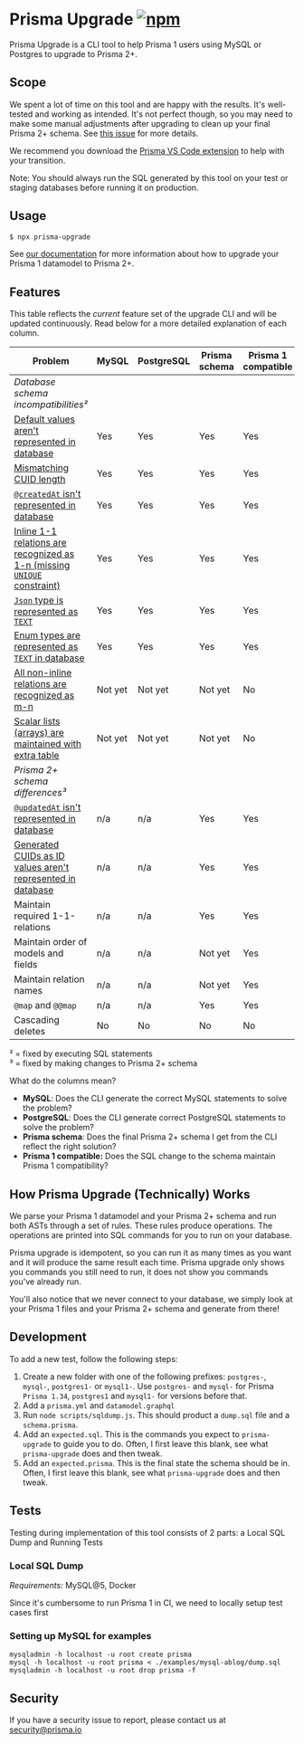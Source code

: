 # Prisma Upgrade [![npm](https://img.shields.io/npm/v/prisma-upgrade)](https://www.npmjs.com/package/prisma-upgrade)

Prisma Upgrade is a CLI tool to help Prisma 1 users using MySQL or Postgres to upgrade to Prisma 2+.

## Scope

We spent a lot of time on this tool and are happy with the results. It's well-tested and working as intended. It's not perfect though, so you may need to make some manual adjustments after upgrading to clean up your final Prisma 2+ schema. See [this issue](https://github.com/prisma/upgrade/issues/67) for more details.

We recommend you download the [Prisma VS Code extension](https://marketplace.visualstudio.com/items?itemName=Prisma.prisma) to help with your transition.

Note: You should always run the SQL generated by this tool on your test or staging databases before running it on production.

## Usage

```sh
$ npx prisma-upgrade
```

See [our documentation](https://www.prisma.io/docs/guides/upgrade-from-prisma-1/how-to-upgrade#prisma-upgrade-cli) for more information about how to upgrade your Prisma 1 datamodel to Prisma 2+.

## Features

This table reflects the _current_ feature set of the upgrade CLI and will be updated continuously. Read below for a more detailed explanation of each column. 

| Problem                                                                                                                                                                                                                                                                               | MySQL   | PostgreSQL | Prisma schema | Prisma 1 compatible |
|---------------------------------------------------------------------------------------------------------------------------------------------------------------------------------------------------------------------------------------------------------------------------------------|---------|------------|---------------|---------------------|
| _Database schema incompatibilities²_                                                                                                                                                                                                                                                  |         |            |               |                     |
| [Default values aren't represented in database](https://www.prisma.io/docs/guides/upgrade-guides/upgrade-from-prisma-1/schema-incompatibilities-mysql#default-values-arent-represented-in-database) <!-- SetDefaultOp -->                                                             | Yes     | Yes        | Yes           | Yes                 |
| [Mismatching CUID length](https://www.prisma.io/docs/guides/upgrade-guides/upgrade-from-prisma-1/schema-incompatibilities-mysql#mismatching-cuid-length) <!-- AlterIDsOp -->                                                                                                          | Yes     | Yes        | Yes           | Yes                 |
| [`@createdAt` isn't represented in database](https://www.prisma.io/docs/guides/upgrade-guides/upgrade-from-prisma-1/schema-incompatibilities-mysql#createdat-isnt-represented-in-database)<!-- SetCreatedAtOp -->                                                                     | Yes     | Yes        | Yes           | Yes                 |
| [Inline 1-1 relations are recognized as 1-n (missing `UNIQUE` constraint)](https://www.prisma.io/docs/guides/upgrade-guides/upgrade-from-prisma-1/schema-incompatibilities-mysql#inline-1-1-relations-are-recognized-as-1-n-missing-unique-constraint) <!-- AddUniqueConstraintOp --> | Yes     | Yes        | Yes           | Yes                 |
| [`Json` type is represented as `TEXT`](https://www.prisma.io/docs/guides/upgrade-guides/upgrade-from-prisma-1/schema-incompatibilities-mysql#json-type-is-represented-as-text-in-database) <!-- SetJsonTypeOp -->                                                                     | Yes     | Yes        | Yes           | Yes                 |
| [Enum types are represented as `TEXT` in database](https://www.prisma.io/docs/guides/upgrade-guides/upgrade-from-prisma-1/schema-incompatibilities-mysql#enums-are-represented-as-text-in-database) <!-- SetEnumTypeOp -->                                                            | Yes     | Yes        | Yes           | Yes                 |
| [All non-inline relations are recognized as m-n](https://www.prisma.io/docs/guides/upgrade-guides/upgrade-from-prisma-1/schema-incompatibilities-mysql#all-non-inline-relations-are-recognized-as-m-n) <!-- MigrateHasManyOp -->                                                      | Not yet | Not yet    | Not yet       | No                  |
| [Scalar lists (arrays) are maintained with extra table](https://www.prisma.io/docs/guides/upgrade-guides/upgrade-from-prisma-1/schema-incompatibilities-mysql#scalar-lists-arrays-are-maintained-with-extra-table) <!-- MigrateScalarListOp -->                                       | Not yet | Not yet    | Not yet       | No                  |
| _Prisma 2+ schema differences³_                                                                                                                                                                                                                                                       |         |            |               |                     |
| [`@updatedAt` isn't represented in database](https://www.prisma.io/docs/guides/upgrade-guides/upgrade-from-prisma-1/schema-incompatibilities-mysql#updatedat-isnt-represented-in-database) <!-- upgrade() -->                                                                         | n/a     | n/a        | Yes           | Yes                 |
| [Generated CUIDs as ID values aren't represented in database](https://www.prisma.io/docs/guides/upgrade-guides/upgrade-from-prisma-1/schema-incompatibilities-mysql#generated-cuids-as-id-values-arent-represented-in-database) <!-- upgrade() -->                                    | n/a     | n/a        | Yes           | Yes                 |
| Maintain required 1-1-relations                                                                                                                                                                                                                                                       | n/a     | n/a        | Yes           | Yes                 |
| Maintain order of models and fields                                                                                                                                                                                                                                                   | n/a     | n/a        | Not yet       | Yes                 |
| Maintain relation names                                                                                                                                                                                                                                                               | n/a     | n/a        | Not yet       | Yes                 |
| `@map` and `@@map`                                                                                                                                                                                                                                                                   | n/a     | n/a        | Yes           | Yes                 |
| Cascading deletes                                                                                                                                                                                                                                                                     | No      | No         | No            | No                  |
<!-- TODO: MigrateEnumListOp -->

² = fixed by executing SQL statements  
³ = fixed by making changes to Prisma 2+ schema

What do the columns mean?

- **MySQL**: Does the CLI generate the correct MySQL statements to solve the problem?
- **PostgreSQL**: Does the CLI generate correct PostgreSQL statements to solve the problem?
- **Prisma schema**: Does the final Prisma 2+ schema I get from the CLI reflect the right solution?
- **Prisma 1 compatible:** Does the SQL change to the schema maintain Prisma 1 compatibility?

## How Prisma Upgrade (Technically) Works

We parse your Prisma 1 datamodel and your Prisma 2+ schema and run both ASTs through a set of rules. These rules produce operations. The operations are printed into SQL commands for you to run on your database.

Prisma upgrade is idempotent, so you can run it as many times as you want and it will produce the same result each time. Prisma upgrade only shows you commands you still need to run, it does not show you commands you've already run.

You'll also notice that we never connect to your database, we simply look at your Prisma 1 files and your Prisma 2+ schema and generate from there!

## Development

To add a new test, follow the following steps:

1. Create a new folder with one of the following prefixes: `postgres-`, `mysql-`, `postgres1-` or `mysql1-`. Use `postgres-` and `mysql-` for Prisma `Prisma 1.34`, `postgres1` and `mysql1-` for versions before that.
2. Add a `prisma.yml` and `datamodel.graphql`
3. Run `node scripts/sqldump.js`. This should product a `dump.sql` file and a `schema.prisma`.
4. Add an `expected.sql`. This is the commands you expect to `prisma-upgrade` to guide you to do. Often, I first leave this blank, see what `prisma-upgrade` does and then tweak.
5. Add an `expected.prisma`. This is the final state the schema should be in. Often, I first leave this blank, see what `prisma-upgrade` does and then tweak.

## Tests

Testing during implementation of this tool consists of 2 parts: a Local SQL Dump and Running Tests

### Local SQL Dump

_Requirements:_ MySQL@5, Docker

Since it's cumbersome to run Prisma 1 in CI, we need to locally setup test cases first

### Setting up MySQL for examples

```
mysqladmin -h localhost -u root create prisma
mysql -h localhost -u root prisma < ./examples/mysql-ablog/dump.sql
mysqladmin -h localhost -u root drop prisma -f
```

## Security

If you have a security issue to report, please contact us at [security@prisma.io](mailto:security@prisma.io?subject=[GitHub]%20Prisma%202%20Security%20Report%20Upgrade)
